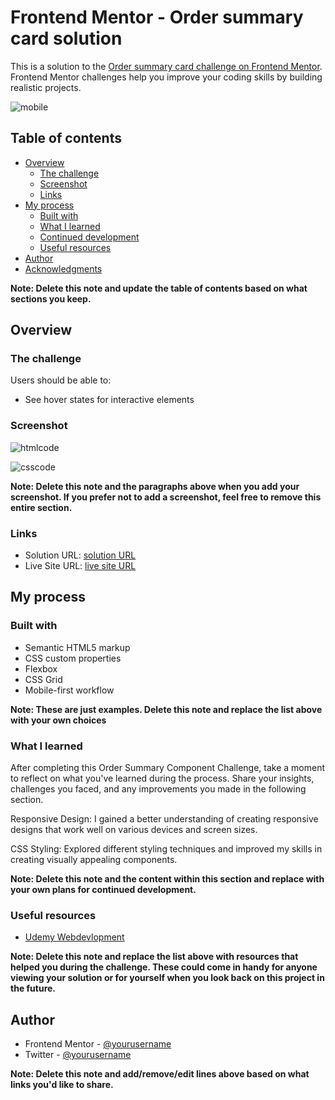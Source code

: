 # Frontend Mentor - Order summary card solution

This is a solution to the [Order summary card challenge on Frontend Mentor](https://www.frontendmentor.io/challenges/order-summary-component-QlPmajDUj). Frontend Mentor challenges help you improve your coding skills by building realistic projects. 

![mobile](https://github.com/miteshp98/order-summary-component-main/assets/145320555/3f88a2c8-ccbf-4182-816e-2fe801acdd78)


## Table of contents

- [Overview](#overview)
  - [The challenge](#the-challenge)
  - [Screenshot](#screenshot)
  - [Links](#links)
- [My process](#my-process)
  - [Built with](#built-with)
  - [What I learned](#what-i-learned)
  - [Continued development](#continued-development)
  - [Useful resources](#useful-resources)
- [Author](#author)
- [Acknowledgments](#acknowledgments)

**Note: Delete this note and update the table of contents based on what sections you keep.**

## Overview

### The challenge

Users should be able to:

- See hover states for interactive elements

### Screenshot

![htmlcode](https://github.com/miteshp98/order-summary-component-main/assets/145320555/ab46b7be-03b3-4058-a4ba-17e30f2abdd9)

![csscode](https://github.com/miteshp98/order-summary-component-main/assets/145320555/31fddbc4-18b6-4d33-9eb4-04210d15a5b6)




**Note: Delete this note and the paragraphs above when you add your screenshot. If you prefer not to add a screenshot, feel free to remove this entire section.**

### Links

- Solution URL: [solution URL](https://github.com/miteshp98/order-summary-component-main)
- Live Site URL: [live site URL](https://miteshp98.github.io/order-summary-component-main/)

## My process

### Built with

- Semantic HTML5 markup
- CSS custom properties
- Flexbox
- CSS Grid
- Mobile-first workflow


**Note: These are just examples. Delete this note and replace the list above with your own choices**

### What I learned

After completing this Order Summary Component Challenge, take a moment to reflect on what you've learned during the process. Share your insights, challenges you faced, and any improvements you made in the following section.

Responsive Design: I gained a better understanding of creating responsive designs that work well on various devices and screen sizes.

CSS Styling: Explored different styling techniques and improved my skills in creating visually appealing components.



**Note: Delete this note and the content within this section and replace with your own plans for continued development.**

### Useful resources

- [Udemy Webdevlopment](https://www.udemy.com/share/101W9C3@2s1lShiGH32a3OJHMYullps9bvMmvxO_kykXK5ZGloqkGQDHawnryvbZtrMeQ8y81A==/)


**Note: Delete this note and replace the list above with resources that helped you during the challenge. These could come in handy for anyone viewing your solution or for yourself when you look back on this project in the future.**

## Author

- Frontend Mentor - [@yourusername](https://www.frontendmentor.io/profile/yourusername)
- Twitter - [@yourusername](https://www.twitter.com/yourusername)

**Note: Delete this note and add/remove/edit lines above based on what links you'd like to share.**

